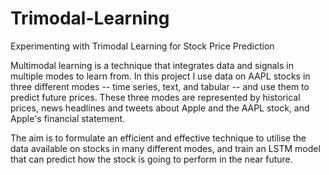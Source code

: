 # Trimodal-Learning

Experimenting with Trimodal Learning for Stock Price Prediction

Multimodal learning is a technique that integrates data and signals in multiple modes to learn from. In this project I use data on AAPL stocks in three different modes -- time series, text, and tabular -- and use them to predict future prices. These three modes are represented by historical prices, news headlines and tweets about Apple and the AAPL stock, and Apple's financial statement.

The aim is to formulate an efficient and effective technique to utilise the data available on stocks in many different modes, and train an LSTM model that can predict how the stock is going to perform in the near future. 
